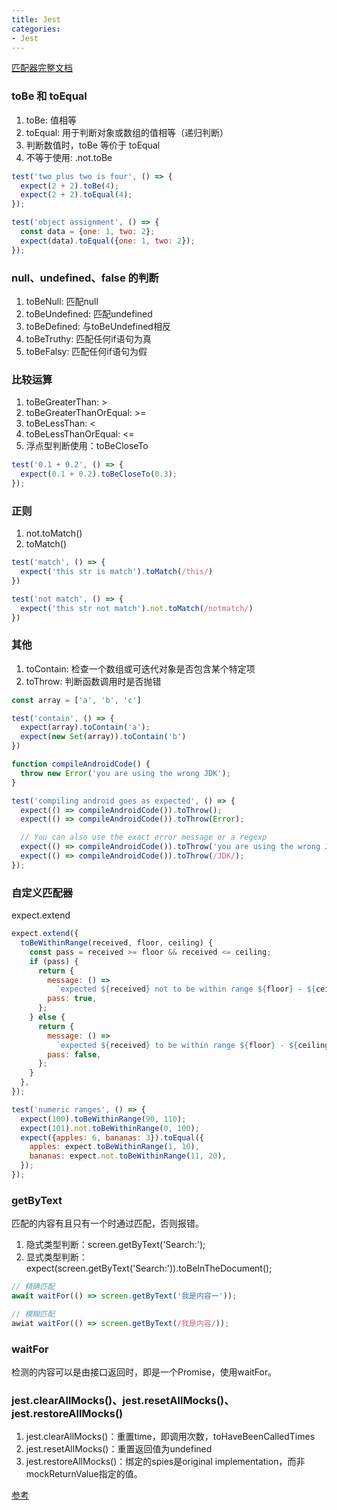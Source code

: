 ```yaml
---
title: Jest
categories: 
- Jest
---
```


[匹配器完整文档](https://jestjs.io/zh-Hans/docs/expect)

### toBe 和 toEqual

1. toBe: 值相等
2. toEqual: 用于判断对象或数组的值相等（递归判断）
3. 判断数值时，toBe 等价于 toEqual
4. 不等于使用: .not.toBe

```js
test('two plus two is four', () => {
  expect(2 + 2).toBe(4);
  expect(2 + 2).toEqual(4);
});

test('object assignment', () => {
  const data = {one: 1, two: 2};
  expect(data).toEqual({one: 1, two: 2});
});
```

### null、undefined、false 的判断

1. toBeNull: 匹配null
2. toBeUndefined: 匹配undefined
3. toBeDefined: 与toBeUndefined相反
4. toBeTruthy: 匹配任何if语句为真
5. toBeFalsy: 匹配任何if语句为假

### 比较运算

1. toBeGreaterThan: >
2. toBeGreaterThanOrEqual: >=
3. toBeLessThan: <
4. toBeLessThanOrEqual: <=
5. 浮点型判断使用：toBeCloseTo

```js
test('0.1 + 0.2', () => {
  expect(0.1 + 0.2).toBeCloseTo(0.3);
});
```

### 正则

1. not.toMatch()
2. toMatch()

```js
test('match', () => {
  expect('this str is match').toMatch(/this/)
})

test('not match', () => {
  expect('this str not match').not.toMatch(/notmatch/)
})
```

### 其他

1. toContain: 检查一个数组或可迭代对象是否包含某个特定项
2. toThrow: 判断函数调用时是否抛错

```js
const array = ['a', 'b', 'c']

test('contain', () => {
  expect(array).toContain('a');
  expect(new Set(array)).toContain('b')
})
```

```js
function compileAndroidCode() {
  throw new Error('you are using the wrong JDK');
}

test('compiling android goes as expected', () => {
  expect(() => compileAndroidCode()).toThrow();
  expect(() => compileAndroidCode()).toThrow(Error);

  // You can also use the exact error message or a regexp
  expect(() => compileAndroidCode()).toThrow('you are using the wrong JDK');
  expect(() => compileAndroidCode()).toThrow(/JDK/);
});
```

### 自定义匹配器

expect.extend

```js
expect.extend({
  toBeWithinRange(received, floor, ceiling) {
    const pass = received >= floor && received <= ceiling;
    if (pass) {
      return {
        message: () =>
          `expected ${received} not to be within range ${floor} - ${ceiling}`,
        pass: true,
      };
    } else {
      return {
        message: () =>
          `expected ${received} to be within range ${floor} - ${ceiling}`,
        pass: false,
      };
    }
  },
});

test('numeric ranges', () => {
  expect(100).toBeWithinRange(90, 110);
  expect(101).not.toBeWithinRange(0, 100);
  expect({apples: 6, bananas: 3}).toEqual({
    apples: expect.toBeWithinRange(1, 10),
    bananas: expect.not.toBeWithinRange(11, 20),
  });
});
```

### getByText

匹配的内容有且只有一个时通过匹配，否则报错。

1. 隐式类型判断：screen.getByText('Search:');
2. 显式类型判断：expect(screen.getByText('Search:')).toBeInTheDocument();

```js
// 精确匹配
await waitFor(() => screen.getByText('我是内容一'));

// 模糊匹配
awiat waitFor(() => screen.getByText(/我是内容/));
```

### waitFor

检测的内容可以是由接口返回时，即是一个Promise，使用waitFor。

### jest.clearAllMocks()、jest.resetAllMocks()、jest.restoreAllMocks()

1. jest.clearAllMocks()：重置time，即调用次数，toHaveBeenCalledTimes
2. jest.resetAllMocks()：重置返回值为undefined
3. jest.restoreAllMocks()：绑定的spies是original implementation，而非mockReturnValue指定的值。

[参考](https://stackoverflow.com/questions/58151010/difference-between-resetallmocks-resetmodules-resetmoduleregistry-restoreallm)